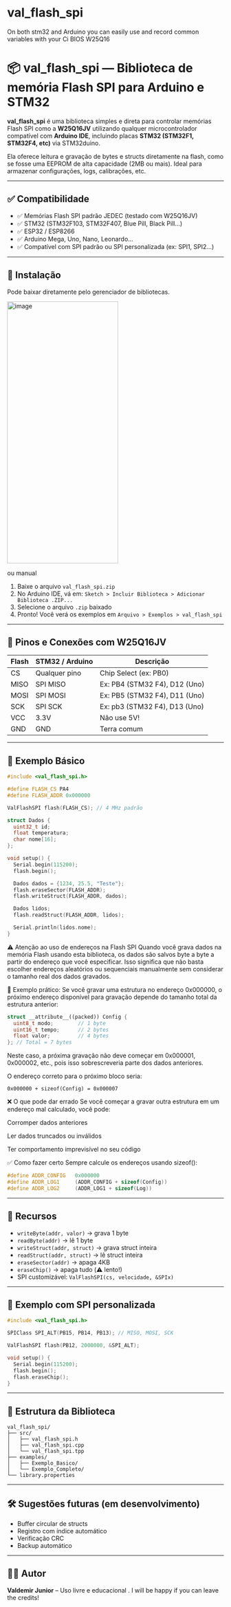 # val_flash_spi
On both stm32 and Arduino you can easily use and record common variables with your Ci BIOS W25Q16

# 📦 val_flash_spi — Biblioteca de memória Flash SPI para Arduino e STM32

**val_flash_spi** é uma biblioteca simples e direta para controlar memórias Flash SPI como a **W25Q16JV** utilizando qualquer microcontrolador compatível com **Arduino IDE**, incluindo placas **STM32 (STM32F1, STM32F4, etc)** via STM32duino.

Ela oferece leitura e gravação de bytes e structs diretamente na flash, como se fosse uma EEPROM de alta capacidade (2MB ou mais). Ideal para armazenar configurações, logs, calibrações, etc.

---

## ✅ Compatibilidade

- ✅ Memórias Flash SPI padrão JEDEC (testado com W25Q16JV)
- ✅ STM32 (STM32F103, STM32F407, Blue Pill, Black Pill...)
- ✅ ESP32 / ESP8266
- ✅ Arduino Mega, Uno, Nano, Leonardo...
- ✅ Compatível com SPI padrão ou SPI personalizada (ex: SPI1, SPI2...)

---

## 🚀 Instalação

Pode baixar diretamente pelo gerenciador de bibliotecas.

<img width="258" height="609" alt="image" src="https://github.com/user-attachments/assets/de19242c-dfc6-4b62-b497-3bd6c757d34c" />

ou manual

1. Baixe o arquivo `val_flash_spi.zip`
2. No Arduino IDE, vá em: `Sketch > Incluir Biblioteca > Adicionar Biblioteca .ZIP...`
3. Selecione o arquivo `.zip` baixado
4. Pronto! Você verá os exemplos em `Arquivo > Exemplos > val_flash_spi`

---

## 🧰 Pinos e Conexões com W25Q16JV

| Flash | STM32 / Arduino | Descrição |
|-------|------------------|-----------|
| CS    | Qualquer pino    | Chip Select (ex: PB0) |
| MISO  | SPI MISO         | Ex: PB4 (STM32 F4), D12 (Uno) |
| MOSI  | SPI MOSI         | Ex: PB5 (STM32 F4), D11 (Uno) |
| SCK   | SPI SCK          | Ex: pb3 (STM32 F4), D13 (Uno) |
| VCC   | 3.3V             | Não use 5V! |
| GND   | GND              | Terra comum |

---

## 🧾 Exemplo Básico

```cpp
#include <val_flash_spi.h>

#define FLASH_CS PA4
#define FLASH_ADDR 0x000000

ValFlashSPI flash(FLASH_CS); // 4 MHz padrão

struct Dados {
  uint32_t id;
  float temperatura;
  char nome[16];
};

void setup() {
  Serial.begin(115200);
  flash.begin();

  Dados dados = {1234, 25.5, "Teste"};
  flash.eraseSector(FLASH_ADDR);
  flash.writeStruct(FLASH_ADDR, dados);

  Dados lidos;
  flash.readStruct(FLASH_ADDR, lidos);

  Serial.println(lidos.nome);
}
```
⚠️ Atenção ao uso de endereços na Flash SPI
Quando você grava dados na memória Flash usando esta biblioteca, os dados são salvos byte a byte a partir do endereço que você especificar. Isso significa que não basta escolher endereços aleatórios ou sequenciais manualmente sem considerar o tamanho real dos dados gravados.

📌 Exemplo prático:
Se você gravar uma estrutura no endereço 0x000000, o próximo endereço disponível para gravação depende do tamanho total da estrutura anterior:
```cpp
struct __attribute__((packed)) Config {
  uint8_t modo;        // 1 byte
  uint16_t tempo;      // 2 bytes
  float valor;         // 4 bytes
}; // Total = 7 bytes
```
Neste caso, a próxima gravação não deve começar em 0x000001, 0x000002, etc., pois isso sobrescreveria parte dos dados anteriores.

O endereço correto para o próximo bloco seria:
```
0x000000 + sizeof(Config) = 0x000007
```
❌ O que pode dar errado
Se você começar a gravar outra estrutura em um endereço mal calculado, você pode:

Corromper dados anteriores

Ler dados truncados ou inválidos

Ter comportamento imprevisível no seu código

✅ Como fazer certo
Sempre calcule os endereços usando sizeof():
```cpp
#define ADDR_CONFIG   0x000000
#define ADDR_LOG1     (ADDR_CONFIG + sizeof(Config))
#define ADDR_LOG2     (ADDR_LOG1 + sizeof(Log))
```
---

## 🧠 Recursos

- `writeByte(addr, valor)` → grava 1 byte
- `readByte(addr)` → lê 1 byte
- `writeStruct(addr, struct)` → grava struct inteira
- `readStruct(addr, struct)` → lê struct inteira
- `eraseSector(addr)` → apaga 4KB
- `eraseChip()` → apaga tudo (⚠️ lento!)
- SPI customizável: `ValFlashSPI(cs, velocidade, &SPIx)`

---

## 🧪 Exemplo com SPI personalizada

```cpp
#include <val_flash_spi.h>

SPIClass SPI_ALT(PB15, PB14, PB13); // MISO, MOSI, SCK

ValFlashSPI flash(PB12, 2000000, &SPI_ALT);

void setup() {
  Serial.begin(115200);
  flash.begin();
  flash.eraseChip();
}
```

---

## 📂 Estrutura da Biblioteca

```
val_flash_spi/
├── src/
│   ├── val_flash_spi.h
│   ├── val_flash_spi.cpp
│   └── val_flash_spi.tpp
├── examples/
│   ├── Exemplo_Basico/
│   └── Exemplo_Completo/
└── library.properties
```

---

## 🛠️ Sugestões futuras (em desenvolvimento)

- Buffer circular de structs
- Registro com índice automático
- Verificação CRC
- Backup automático

---

## 👨‍💻 Autor

**Valdemir Junior** – Uso livre e educacional .
I will be happy if you can leave the credits!
